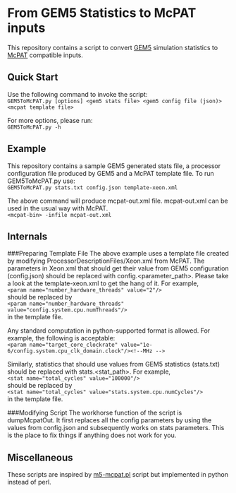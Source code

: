 From GEM5 Statistics to McPAT inputs
=====

This repository contains a script to convert [GEM5][gem5] simulation statistics to [McPAT][mcpat] compatible inputs.

[gem5]: http://www.gem5.org/Main_Page
[mcpat]: http://www.hpl.hp.com/research/mcpat


Quick Start
----------

Use the following command to invoke the script:  
`GEM5ToMcPAT.py [options] <gem5 stats file> <gem5 config file (json)> <mcpat template file>`


For more options, please run:  
`GEM5ToMcPAT.py -h`

Example
----------
This repository contains a sample GEM5 generated stats file, a processor
configuration file produced by GEM5 and a McPAT template file. To run
GEM5ToMcPAT.py use:  
`GEM5ToMcPAT.py stats.txt config.json template-xeon.xml`

The above command will produce mcpat-out.xml file. mcpat-out.xml can be used in the usual
way with McPAT.  
`<mcpat-bin> -infile mcpat-out.xml`

Internals
----------
###Preparing Template File
The above example uses a template file created by modifying
ProcessorDescriptionFiles/Xeon.xml from McPAT. The parameters in Xeon.xml that
should get their value from GEM5 configuration (config.json) should be
replaced with config.<parameter_path>. Please take a look at the
template-xeon.xml to get the hang of it. For example,  
`<param name="number_hardware_threads" value="2"/>`  
should be replaced by  
`<param name="number_hardware_threads" value="config.system.cpu.numThreads"/>`  
in the template file.

Any standard computation in python-supported format is allowed. For example, the
following is acceptable:  
`<param name="target_core_clockrate" value="1e-6/config.system.cpu_clk_domain.clock"/><!--MHz -->`  

Similarly, statistics that should use values from GEM5 statistics
(stats.txt) should be replaced with stats.<stat\_path>. For example,  
`<stat name="total_cycles" value="100000"/>`  
should be replaced by  
`<stat name="total_cycles" value="stats.system.cpu.numCycles"/>`  
in the template file.

###Modifying Script 
The workhorse function of the script is dumpMcpatOut. It first replaces all the
config parameters by using the values from config.json and subsequently works on
stats parameters. This is the place to fix things if anything does not work for
you.


Miscellaneous
--------
These scripts are inspired by [m5-mcpat.pl][sicsa] script but implemented in python instead of perl.

[sicsa]: https://www.cl.cam.ac.uk/~acr31/sicsa/
